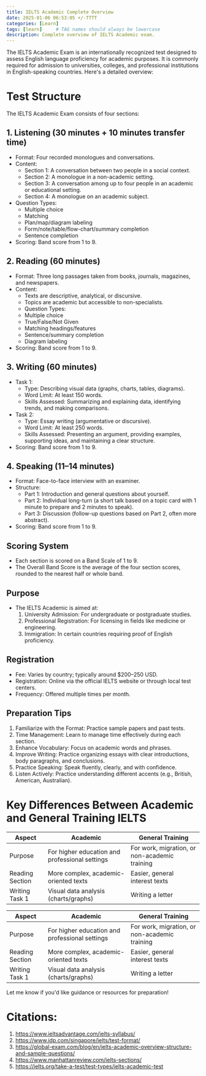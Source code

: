 ```yaml
---
title: IELTS Academic Complete Overview
date: 2025-01-06 06:53:05 +/-TTTT
categories: [Learn]
tags: [learn]     # TAG names should always be lowercase
description: Complete overview of IELTS Academic exam.
---
```


The IELTS Academic Exam is an internationally recognized test designed to assess English language proficiency for academic purposes. It is commonly required for admission to universities, colleges, and professional institutions in English-speaking countries. Here's a detailed overview:

# Test Structure
The IELTS Academic Exam consists of four sections:

## 1. Listening (30 minutes + 10 minutes transfer time)
- Format: Four recorded monologues and conversations.
- Content:
  - Section 1: A conversation between two people in a social context.
  - Section 2: A monologue in a non-academic setting.
  - Section 3: A conversation among up to four people in an academic or educational setting.
  - Section 4: A monologue on an academic subject.
- Question Types:
  - Multiple choice
  - Matching
  - Plan/map/diagram labeling
  - Form/note/table/flow-chart/summary completion
  - Sentence completion
- Scoring: Band score from 1 to 9.
## 2. Reading (60 minutes)
- Format: Three long passages taken from books, journals, magazines, and newspapers.
- Content:
  - Texts are descriptive, analytical, or discursive.
  - Topics are academic but accessible to non-specialists.
  - Question Types:
  - Multiple choice
  - True/False/Not Given
  - Matching headings/features
  - Sentence/summary completion
  - Diagram labeling
- Scoring: Band score from 1 to 9.
## 3. Writing (60 minutes)
- Task 1:
  - Type: Describing visual data (graphs, charts, tables, diagrams).
  - Word Limit: At least 150 words.
  - Skills Assessed: Summarizing and explaining data, identifying trends, and making comparisons.
- Task 2:
  - Type: Essay writing (argumentative or discursive).
  - Word Limit: At least 250 words.
  - Skills Assessed: Presenting an argument, providing examples, supporting ideas, and maintaining a clear structure.
- Scoring: Band score from 1 to 9.
## 4. Speaking (11–14 minutes)
- Format: Face-to-face interview with an examiner.
- Structure:
  - Part 1: Introduction and general questions about yourself.
  - Part 2: Individual long-turn (a short talk based on a topic card with 1 minute to prepare and 2 minutes to speak).
  - Part 3: Discussion (follow-up questions based on Part 2, often more abstract).
- Scoring: Band score from 1 to 9.
## Scoring System
  - Each section is scored on a Band Scale of 1 to 9.
  - The Overall Band Score is the average of the four section scores, rounded to the nearest half or whole band.
## Purpose
- The IELTS Academic is aimed at:
  1. University Admission: For undergraduate or postgraduate studies.
  2. Professional Registration: For licensing in fields like medicine or engineering.
  3.  Immigration: In certain countries requiring proof of English proficiency.
##  Registration
- Fee: Varies by country; typically around $200–250 USD.
- Registration: Online via the official IELTS website or through local test centers.
- Frequency: Offered multiple times per month.
## Preparation Tips
1.  Familiarize with the Format: Practice sample papers and past tests.
2.  Time Management: Learn to manage time effectively during each section.
3.  Enhance Vocabulary: Focus on academic words and phrases.
4.  Improve Writing: Practice organizing essays with clear introductions, body paragraphs, and conclusions.
5.  Practice Speaking: Speak fluently, clearly, and with confidence.
6.  Listen Actively: Practice understanding different accents (e.g., British, American, Australian).
# Key Differences Between Academic and General Training IELTS
| Aspect | Academic | General Training |
| ---    | ---   |     --- |
| Purpose      | For higher education and professional settings       | For work, migration, or non-academic training   |
| Reading Section   | More complex, academic-oriented texts        | Easier, general interest texts    |
| Writing Task 1 | Visual data analysis (charts/graphs) | Writing a letter |

|  Aspect | Academic  | General Training  |
|  ------ |   ------  |       ------      |
| Purpose  | For higher education and professional settings  | For work, migration, or non-academic training  |
| Reading Section  | More complex, academic-oriented texts  | Easier, general interest texts  |
| Writing Task 1  | Visual data analysis (charts/graphs)  | Writing a letter  |

Let me know if you'd like guidance or resources for preparation!

# Citations:
1. https://www.ieltsadvantage.com/ielts-syllabus/
2. https://www.idp.com/singapore/ielts/test-format/
3. https://global-exam.com/blog/en/ielts-academic-overview-structure-and-sample-questions/
4. https://www.manhattanreview.com/ielts-sections/
5. https://ielts.org/take-a-test/test-types/ielts-academic-test

